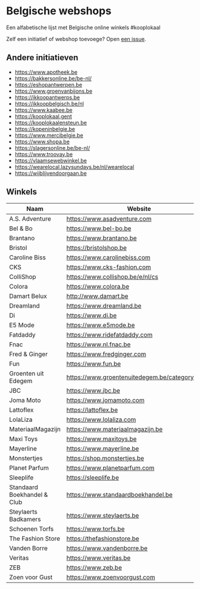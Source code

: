 # Belgische webshops
Een alfabetische lijst met Belgische online winkels #kooplokaal

Zelf een initiatief of webshop toevoege?
Open [een issue](https://github.com/Jan-Bart/belgische-webshops/issues).

## Andere initiatieven

- https://www.apotheek.be
- https://bakkersonline.be/be-nl/
- https://eshopantwerpen.be
- https://www.groenvanbijons.be
- https://ikkoopantwerps.be
- https://ikkoopbelgisch.be/nl
- https://www.kaabee.be
- https://kooplokaal.gent
- https://kooplokaalensteun.be
- https://kopeninbelgie.be
- https://www.mercibelgie.be
- https://www.shopa.be
- https://slagersonline.be/be-nl/
- https://www.troovay.be
- https://vlaamsewebwinkel.be
- https://wearelocal.lazysundays.be/nl/wearelocal
- https://wijblijvendoorgaan.be

## Winkels

| Naam                        | Website                                         |
| --------------------------- | ----------------------------------------------- |
| A.S. Adventure              | https://www.asadventure.com                     |
| Bel & Bo                    | https://www.bel-bo.be                           |
| Brantano                    | https://www.brantano.be                         |
| Bristol                     | https://bristolshop.be                          |
| Caroline Biss               | https://www.carolinebiss.com                    |
| CKS                         | https://www.cks-fashion.com                     |
| ColliShop                   | https://www.collishop.be/e/nl/cs                |
| Colora                      | https://www.colora.be                           |
| Damart Belux                | http://www.damart.be                            |
| Dreamland                   | https://www.dreamland.be                        |
| Di                          | https://www.di.be                               |
| E5 Mode                     | https://www.e5mode.be                           |
| Fatdaddy                    | https://www.ridefatdaddy.com                    |
| Fnac                        | https://www.nl.fnac.be                          |
| Fred & Ginger               | https://www.fredginger.com                      |
| Fun                         | https://www.fun.be                              |
| Groenten uit Edegem         | https://www.groentenuitedegem.be/category/shop/ |
| JBC                         | https://www.jbc.be                              |
| Joma Moto                   | https://www.jomamoto.com                        |
| Lattoflex                   | https://lattoflex.be                            |
| LolaLiza                    | https://www.lolaliza.com                        |
| MateriaalMagazijn           | https://www.materiaalmagazijn.be                |
| Maxi Toys                   | https://www.maxitoys.be                         |
| Mayerline                   | https://www.mayerline.be                        |
| Monstertjes                 | https://shop.monstertjes.be                     |
| Planet Parfum               | https://www.planetparfum.com                    |
| Sleeplife                   | https://sleeplife.be                            |
| Standaard Boekhandel & Club | https://www.standaardboekhandel.be              |
| Steylaerts Badkamers        | https://www.steylaerts.be                       |
| Schoenen Torfs              | https://www.torfs.be                            |
| The Fashion Store           | https://thefashionstore.be                      |
| Vanden Borre                | https://www.vandenborre.be                      |
| Veritas                     | https://www.veritas.be                          |
| ZEB                         | https://www.zeb.be                              |
| Zoen voor Gust              | https://www.zoenvoorgust.com                    |
